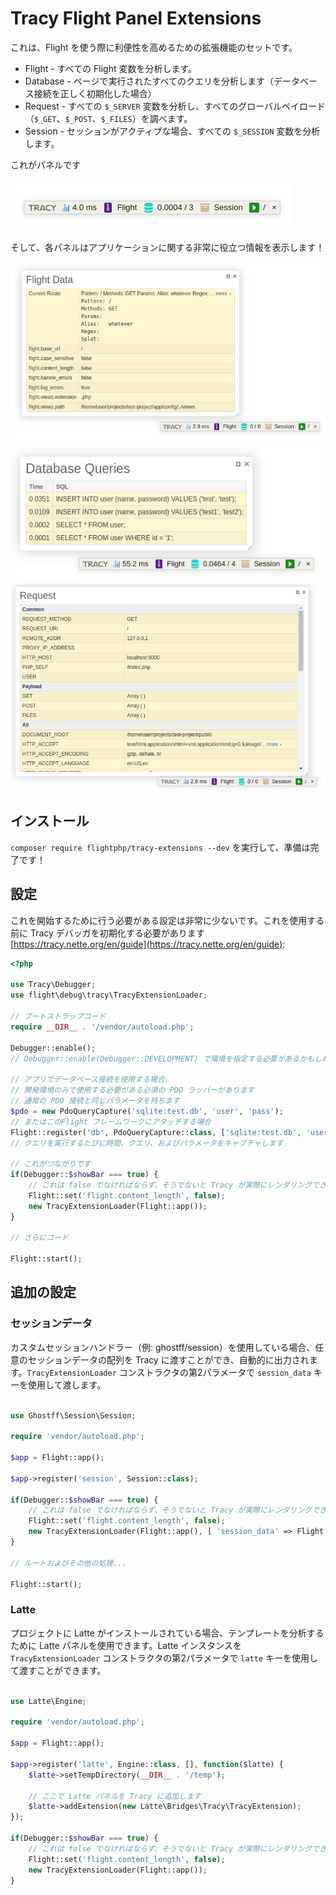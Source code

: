 Tracy Flight Panel Extensions
=====

これは、Flight を使う際に利便性を高めるための拡張機能のセットです。

- Flight - すべての Flight 変数を分析します。
- Database - ページで実行されたすべてのクエリを分析します（データベース接続を正しく初期化した場合）
- Request - すべての `$_SERVER` 変数を分析し、すべてのグローバルペイロード（`$_GET`、`$_POST`、`$_FILES`）を調べます。
- Session - セッションがアクティブな場合、すべての `$_SESSION` 変数を分析します。

これがパネルです

![Flight Bar](https://raw.githubusercontent.com/flightphp/tracy-extensions/master/flight-tracy-bar.png)

そして、各パネルはアプリケーションに関する非常に役立つ情報を表示します！

![Flight Data](https://raw.githubusercontent.com/flightphp/tracy-extensions/master/flight-var-data.png)
![Flight Database](https://raw.githubusercontent.com/flightphp/tracy-extensions/master/flight-db.png)
![Flight Request](https://raw.githubusercontent.com/flightphp/tracy-extensions/master/flight-request.png)

インストール
-------
`composer require flightphp/tracy-extensions --dev` を実行して、準備は完了です！

設定
-------
これを開始するために行う必要がある設定は非常に少ないです。これを使用する前に Tracy デバッガを初期化する必要があります [https://tracy.nette.org/en/guide](https://tracy.nette.org/en/guide):

```php
<?php

use Tracy\Debugger;
use flight\debug\tracy\TracyExtensionLoader;

// ブートストラップコード
require __DIR__ . '/vendor/autoload.php';

Debugger::enable();
// Debugger::enable(Debugger::DEVELOPMENT) で環境を指定する必要があるかもしれません

// アプリでデータベース接続を使用する場合、
// 開発環境のみで使用する必要がある必須の PDO ラッパーがあります
// 通常の PDO 接続と同じパラメータを持ちます
$pdo = new PdoQueryCapture('sqlite:test.db', 'user', 'pass');
// またはこのFlight フレームワークにアタッチする場合
Flight::register('db', PdoQueryCapture::class, ['sqlite:test.db', 'user', 'pass']);
// クエリを実行するたびに時間、クエリ、およびパラメータをキャプチャします

// これがつながりです
if(Debugger::$showBar === true) {
	// これは false でなければならず、そうでないと Tracy が実際にレンダリングできません :(
	Flight::set('flight.content_length', false);
	new TracyExtensionLoader(Flight::app());
}

// さらにコード

Flight::start();
```

## 追加の設定

### セッションデータ
カスタムセッションハンドラー（例: ghostff/session）を使用している場合、任意のセッションデータの配列を Tracy に渡すことができ、自動的に出力されます。`TracyExtensionLoader` コンストラクタの第2パラメータで `session_data` キーを使用して渡します。

```php

use Ghostff\Session\Session;

require 'vendor/autoload.php';

$app = Flight::app();

$app->register('session', Session::class);

if(Debugger::$showBar === true) {
	// これは false でなければならず、そうでないと Tracy が実際にレンダリングできません :(
	Flight::set('flight.content_length', false);
	new TracyExtensionLoader(Flight::app(), [ 'session_data' => Flight::session()->getAll() ]);
}

// ルートおよびその他の処理...

Flight::start();
```

### Latte

プロジェクトに Latte がインストールされている場合、テンプレートを分析するために Latte パネルを使用できます。Latte インスタンスを `TracyExtensionLoader` コンストラクタの第2パラメータで `latte` キーを使用して渡すことができます。

```php

use Latte\Engine;

require 'vendor/autoload.php';

$app = Flight::app();

$app->register('latte', Engine::class, [], function($latte) {
	$latte->setTempDirectory(__DIR__ . '/temp');

	// ここで Latte パネルを Tracy に追加します
	$latte->addExtension(new Latte\Bridges\Tracy\TracyExtension);
});

if(Debugger::$showBar === true) {
	// これは false でなければならず、そうでないと Tracy が実際にレンダリングできません :(
	Flight::set('flight.content_length', false);
	new TracyExtensionLoader(Flight::app());
}
